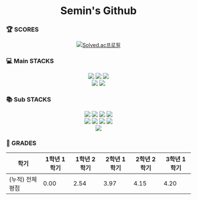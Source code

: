 
<h1 align="center">
        Semin's Github
</h1>


<h3> 🏆 SCORES</h3>
<div align=center> 
        
[![Solved.ac프로필](http://mazassumnida.wtf/api/mini/generate_badge?boj=semin0925)](https://solved.ac/semin0925)
</div>

<h3>  💻 Main STACKS</h3>

<div align=center> 
<img src="https://img.shields.io/badge/java-007396?style=for-the-badge&logo=java&logoColor=white"> 
<img src="https://img.shields.io/badge/spring-6DB33F?style=for-the-badge&logo=spring&logoColor=white"> 
<img src="https://img.shields.io/badge/oracle-F80000?style=for-the-badge&logo=oracle&logoColor=white"> 
<br>
  
<img src="https://img.shields.io/badge/github-181717?style=for-the-badge&logo=github&logoColor=white">
<img src="https://img.shields.io/badge/git-F05032?style=for-the-badge&logo=git&logoColor=white">
<br>
</div>

<h3> 📚 Sub STACKS</h3>

<div align=center> 
  <img src="https://img.shields.io/badge/python-3776AB?style=for-the-badge&logo=python&logoColor=white"> 
  <img src="https://img.shields.io/badge/pandas-150458.svg?style=for-the-badge&logo=pandas&logoColor=white" />
  <img src="https://img.shields.io/badge/numpy-4d77cf.svg?style=for-the-badge&logo=numpy&logoColor=white" />
  <img src="https://img.shields.io/badge/Matplotlib-11557c.svg?style=for-the-badge&logo=Matplotlib&logoColor=white" />
  <br>
  
  <img src="https://img.shields.io/badge/html5-E34F26?style=for-the-badge&logo=html5&logoColor=white"> 
  <img src="https://img.shields.io/badge/css-1572B6?style=for-the-badge&logo=css3&logoColor=white"> 
  <img src="https://img.shields.io/badge/javascript-F7DF1E?style=for-the-badge&logo=javascript&logoColor=black"> 
  <img src="https://img.shields.io/badge/react-61DAFB?style=for-the-badge&logo=react&logoColor=black"> 
  <br>
  
  <img src="https://img.shields.io/badge/mysql-4479A1?style=for-the-badge&logo=mysql&logoColor=white"> 
  <br>
</div>


<h3> 📝 GRADES</h3>
<div align="center">
        
| 학기    | 1학년 1학기  | 1학년 2학기  | 2학년 1학기 | 2학년 2학기  | 3학년 1학기 |
| ----------- | ------------------ | ------------ | ---------------------- | ------------------------- | ------------------------- |
| (누적) 전체 평점 | 0.00 | 2.54 | 3.97 |4.15 | 4.20 |

  
</div>
